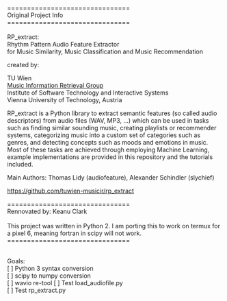 ===============================<br/>
Original Project Info<br/>
===============================<br/><br/>
RP_extract:<br/>
Rhythm Pattern Audio Feature Extractor<br/>
for Music Similarity, Music Classification and Music Recommendation<br/>

created by:

TU Wien<br>
[Music Information Retrieval Group](http://ifs.tuwien.ac.at/mir)<br>
Institute of Software Technology and Interactive Systems<br>
Vienna University of Technology, Austria

RP_extract is a Python library to extract semantic features (so called audio descriptors) from audio files (WAV, MP3, ...)
which can be used in tasks such as finding similar sounding music, creating playlists or recommender systems,
categorizing music into a custom set of categories such as genres, and detecting concepts such as moods and emotions in music.
Most of these tasks are achieved through employing Machine Learning, example implementations are provided in this
repository and the tutorials included.

Main Authors: Thomas Lidy (audiofeature), Alexander Schindler (slychief)

https://github.com/tuwien-musicir/rp_extract

===============================<br/>
Rennovated by: Keanu Clark<br/><br/>
This project was written in Python 2. I am porting this to work on termux for a pixel 6, meaning fortran in scipy will not work.<br/> 
===============================<br/><br/>

Goals:<br/>
[ ] Python 3 syntax conversion<br/>
[ ] scipy to numpy conversion<br/>
[ ] wavio re-tool
[ ] Test load_audiofile.py<br/>
[ ] Test rp_extract.py<br/>
